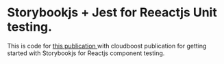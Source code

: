 # Storybookjs + Jest for Reeactjs Unit testing.
This is code for [this publication ](https://blog.cloudboost.io/reactjs-unit-testing-with-storybook-jest-2c3ac5ff37ba#f09c-9a90642412fb) with cloudboost publication for getting started with Storybookjs for Reactjs component testing.
